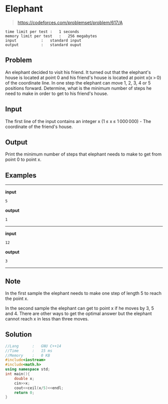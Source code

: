 # Elephant

> https://codeforces.com/problemset/problem/617/A

```
time limit per test	:	1 seconds
memory limit per test	:	256 megabytes
input			:	standard input
output			:	standard ouput
```

## Problem

An elephant decided to visit his friend. It turned out that the elephant's house is located at point 0 and his friend's house is located at point x(x > 0) of the coordinate line. In one step the elephant can move 1, 2, 3, 4 or 5 positions forward. Determine, what is the minimum number of steps he need to make in order to get to his friend's house.

## Input

The first line of the input contains an integer x (1 &leq; x &leq; 1 000 000) - The coordinate of the friend's house.

## Output

Print the minimum number of steps that elephant needs to make to get from point 0 to point x.

## Examples

---
**input**
```
5
```
**output**
```
1
```
---
**input**
```
12
```
**output**
```
3
```
---

## Note

In the first sample the elephant needs to make one step of length 5 to reach the point x.

In the second sample the elephant can get to point x if he moves by 3, 5 and 4. There are other ways to get the optimal answer but the elephant cannot reach x in less than three moves.

## Solution

```c++
//Lang		:	GNU C++14
//Time		:	15 ms
//Memory	:	0 KB
#include<iostream>
#include<math.h>
using namespace std;
int main(){
	double x;
	cin>>x;
	cout<<ceil(x/5)<<endl;
	return 0;
}
```
